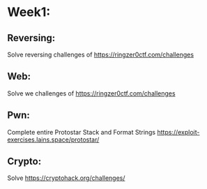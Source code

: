 
# Week1:

## Reversing:
Solve reversing challenges of https://ringzer0ctf.com/challenges

## Web:
Solve we challenges of https://ringzer0ctf.com/challenges

## Pwn:
Complete entire Protostar Stack and Format Strings
https://exploit-exercises.lains.space/protostar/

## Crypto:
Solve https://cryptohack.org/challenges/
